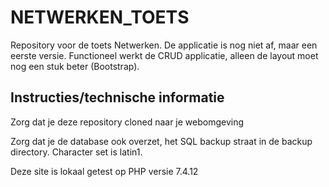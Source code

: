 # NETWERKEN_TOETS
Repository voor de toets Netwerken. De applicatie is nog niet af, maar een eerste versie. 
Functioneel werkt de CRUD applicatie, alleen de layout moet nog een stuk beter (Bootstrap).

## Instructies/technische informatie
Zorg dat je deze repository cloned naar je webomgeving

Zorg dat je de database ook overzet, het SQL backup straat in de backup directory. Character set is latin1.

Deze site is lokaal getest op PHP versie 7.4.12


